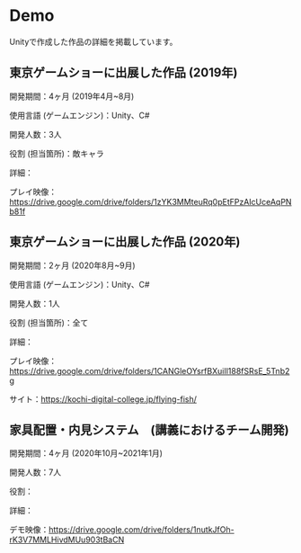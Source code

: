 # Demo
Unityで作成した作品の詳細を掲載しています。

## 東京ゲームショーに出展した作品 (2019年)
開発期間：4ヶ月 (2019年4月~8月)

使用言語 (ゲームエンジン)：Unity、C#

開発人数：3人

役割 (担当箇所)：敵キャラ

詳細：

プレイ映像：https://drive.google.com/drive/folders/1zYK3MMteuRq0pEtFPzAIcUceAqPNb81f

## 東京ゲームショーに出展した作品 (2020年)
開発期間：2ヶ月 (2020年8月~9月)

使用言語 (ゲームエンジン)：Unity、C#

開発人数：1人

役割 (担当箇所)：全て

詳細：

プレイ映像：https://drive.google.com/drive/folders/1CANGleOYsrfBXuiIl188fSRsE_5Tnb2g

サイト：https://kochi-digital-college.jp/flying-fish/

## 家具配置・内見システム　(講義におけるチーム開発)
開発期間：4ヶ月 (2020年10月~2021年1月)

開発人数：7人

役割：

詳細：

デモ映像：https://drive.google.com/drive/folders/1nutkJfOh-rK3V7MMLHivdMUu903tBaCN
